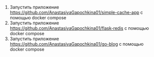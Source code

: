 1) Запустить приложение https://github.com/AnastasiyaGapochkina01/simple-cache-app с помощью docker compose
2) Запустить приложение https://github.com/AnastasiyaGapochkina01/flask-redis с помощью docker compose
3) Запустить приложение https://github.com/AnastasiyaGapochkina01/go-blog с помощью docker compose
